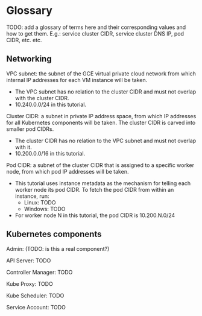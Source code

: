 # Glossary

TODO: add a glossary of terms here and their corresponding values and how to get
them. E.g.: service cluster CIDR, service cluster DNS IP, pod CIDR, etc. etc.

## Networking

VPC subnet: the subnet of the GCE virtual private cloud network from which
internal IP addresses for each VM instance will be taken.
  - The VPC subnet has no relation to the cluster CIDR and must not overlap
    with the cluster CIDR.
  - 10.240.0.0/24 in this tutorial.

Cluster CIDR: a subnet in private IP address space, from which IP addresses for
all Kubernetes components will be taken. The cluster CIDR is carved into smaller
pod CIDRs.
  - The cluster CIDR has no relation to the VPC subnet and must not overlap with
    it.
  - 10.200.0.0/16 in this tutorial.

Pod CIDR: a subnet of the cluster CIDR that is assigned to a specific worker
node, from which pod IP addresses will be taken.
  - This tutorial uses instance metadata as the mechanism for telling each
    worker node its pod CIDR. To fetch the pod CIDR from within an instance,
    run:
      - Linux: TODO
      - Windows: TODO
  - For worker node N in this tutorial, the pod CIDR is 10.200.N.0/24

## Kubernetes components

Admin: (TODO: is this a real component?)

API Server: TODO

Controller Manager: TODO

Kube Proxy: TODO

Kube Scheduler: TODO

Service Account: TODO


